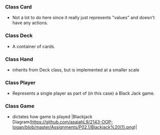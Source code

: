 ### Class Card
* Not a lot to do here since it really just represents "values" and doesn't have any actions.

### Class Deck
* A container of cards.

### Class Hand
* inherits from Deck class, but is implemented at a smaller scale

### Class Player
* Represents a single player as part of (in this case) a Black Jack game.

### Class Game
* dictates how game is played
|Blackjack Diagram(https://github.com/asaiahL9/2143-OOP-logan/blob/master/Assignments/P02.1/Blackjack%20(1).png)|
